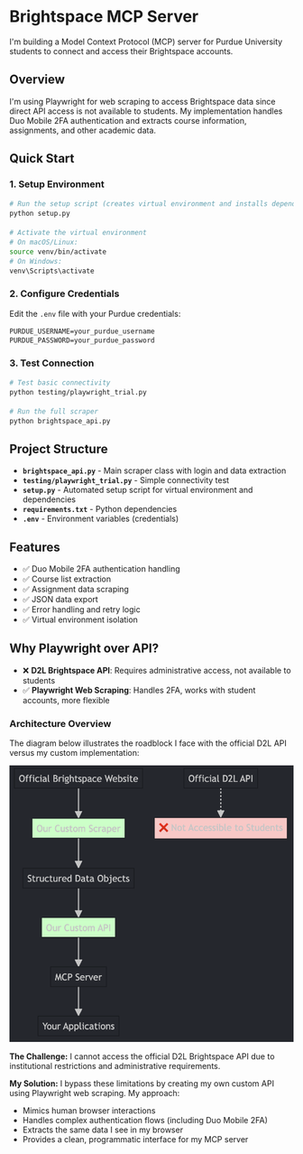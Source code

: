 # Brightspace MCP Server
I'm building a Model Context Protocol (MCP) server for Purdue University students to connect and access their Brightspace accounts.

## Overview

I'm using Playwright for web scraping to access Brightspace data since direct API access is not available to students. My implementation handles Duo Mobile 2FA authentication and extracts course information, assignments, and other academic data.

## Quick Start

### 1. Setup Environment
```bash
# Run the setup script (creates virtual environment and installs dependencies)
python setup.py

# Activate the virtual environment
# On macOS/Linux:
source venv/bin/activate
# On Windows:
venv\Scripts\activate
```

### 2. Configure Credentials
Edit the `.env` file with your Purdue credentials:
```
PURDUE_USERNAME=your_purdue_username
PURDUE_PASSWORD=your_purdue_password
```

### 3. Test Connection
```bash
# Test basic connectivity
python testing/playwright_trial.py

# Run the full scraper
python brightspace_api.py
```

## Project Structure

- **`brightspace_api.py`** - Main scraper class with login and data extraction
- **`testing/playwright_trial.py`** - Simple connectivity test
- **`setup.py`** - Automated setup script for virtual environment and dependencies
- **`requirements.txt`** - Python dependencies
- **`.env`** - Environment variables (credentials)

## Features

- ✅ Duo Mobile 2FA authentication handling
- ✅ Course list extraction
- ✅ Assignment data scraping
- ✅ JSON data export
- ✅ Error handling and retry logic
- ✅ Virtual environment isolation

## Why Playwright over API?

- ❌ **D2L Brightspace API**: Requires administrative access, not available to students
- ✅ **Playwright Web Scraping**: Handles 2FA, works with student accounts, more flexible

### Architecture Overview

The diagram below illustrates the roadblock I face with the official D2L API versus my custom implementation:

<img src="img/architecture.png" alt="Architecture Diagram" width="600">

**The Challenge:** I cannot access the official D2L Brightspace API due to institutional restrictions and administrative requirements.

**My Solution:** I bypass these limitations by creating my own custom API using Playwright web scraping. My approach:
- Mimics human browser interactions
- Handles complex authentication flows (including Duo Mobile 2FA)
- Extracts the same data I see in my browser
- Provides a clean, programmatic interface for my MCP server
